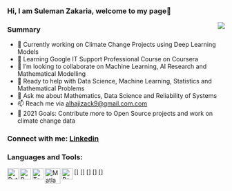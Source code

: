 ### Hi, I am Suleman Zakaria, welcome to my page👋
<img align="right" with='300' src="https://user-images.githubusercontent.com/63692930/130341112-368df18d-9c0e-435d-bcf8-9e3e8b1c441d.jpg" />

### Summary
- 🔭 Currently working on Climate Change Projects using Deep Learning Models
- 🌱 Learning Google IT Support Professional Course on Coursera
- 👯 I’m looking to collaborate on Machine Learning, AI Research and Mathematical Modelling
- 🤔 Ready to help with Data Science, Machine Learning, Statistics and Mathematical Problems
- 💬 Ask me about Mathematics, Data Science and Reliability of Systems
- 📫 Reach me via alhajizack9@gmail.com.com
- 🥅 2021 Goals: Contribute more to Open Source projects and work on climate change data

### Connect with me: [Linkedin](www.linkedin.com/in/sulemanzack/)

### Languages and Tools:

[<img align="left" alt="Python" width="26px" src="https://user-images.githubusercontent.com/63692930/130340621-e6f9755f-d132-496e-9740-16afb6560838.png" />]
[<img align="left" alt="R" width="26px" src="https://user-images.githubusercontent.com/63692930/130340734-238735b0-d500-4223-abce-86d5cdc48e12.png" />]
[<img align="left" alt="Tableau" width="26px" src="https://user-images.githubusercontent.com/63692930/130340785-266a5812-c261-40c0-8b12-10db91b837d4.jpg" />]
[<img align="left" alt="Matlab" width="36px" src="https://user-images.githubusercontent.com/63692930/130340906-c123cf06-f6a2-457c-a0e9-e95fc202ce13.png" />]
[<img align="left" alt="PowerBi" width="26px" src="https://user-images.githubusercontent.com/63692930/130341368-0d2427dd-adf5-4ebb-9ad6-a18ea0a98395.png" />]








